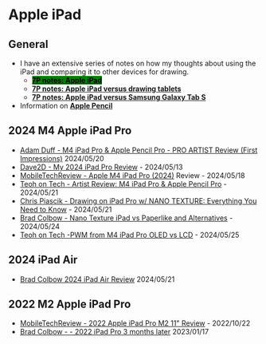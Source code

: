 # Apple iPad

## General

* I have an extensive series of notes on how my thoughts about using the iPad and comparing it to other devices for drawing.
  * [<mark style="background-color:green;">**7P notes: Apple iPad**</mark>](7p-notes-apple-ipad.md)&#x20;
  * [**7P notes: Apple iPad versus drawing tablets**](7p-notes-apple-ipad-versus-drawing-tablets.md)
  * [**7P notes: Apple iPad versus Samsung Galaxy Tab S**](7p-notes-apple-ipad-versus-samsung-galaxy-tab-s.md)&#x20;
* Information on [**Apple Pencil**](apple-pencil.md)&#x20;

## 2024 M4 Apple iPad Pro

* [Adam Duff - M4 iPad Pro & Apple Pencil Pro - PRO ARTIST Review (First Impressions)](https://www.youtube.com/watch?v=lIb6s8zEBLE) 2024/05/20
* [Dave2D - My 2024 iPad Pro Review](https://www.youtube.com/watch?v=bG2N4a0ir3A) - 2024/05/13
* [MobileTechReview - Apple M4 iPad Pro (2024)](https://www.youtube.com/watch?v=Wl7292aOPRA) Review - 2024/05/18
* [Teoh on Tech - Artist Review: M4 iPad Pro & Apple Pencil Pro](https://www.youtube.com/watch?v=guttCuXV8bA) - 2024/05/21
* [Chris Piascik - Drawing on iPad Pro w/ NANO TEXTURE: Everything You Need to Know](https://www.youtube.com/watch?v=KEq2Ybb8PKA) - 2024/05/21
* [Brad Colbow - Nano Texture iPad vs Paperlike and Alternatives](https://www.youtube.com/watch?v=A4NUDHRVKbM) - 2024/05/24&#x20;
* [Teoh on Tech -PWM from M4 iPad Pro OLED vs LCD](https://www.youtube.com/watch?v=zWc30I27M3o) - 2024/05/25

## 2024 iPad Air

* [Brad Colbow 2024 iPad Air Review](https://www.youtube.com/watch?v=7l0eI3FQc60) 2024/05/21

## 2022 M2 Apple iPad Pro

* [MobileTechReview - 2022 Apple iPad Pro M2 11" Review](https://www.youtube.com/watch?v=Yp\_B3WcTFgk) - 2022/10/22
* [Brad Colbow - - 2022 iPad Pro 3 months later](https://www.youtube.com/watch?v=x6tUJt95N2Y) 2023/01/17&#x20;



